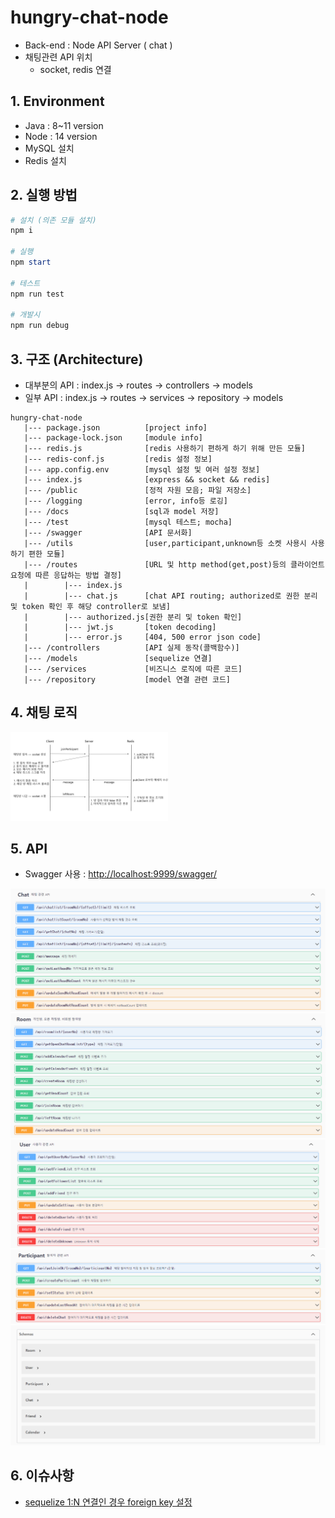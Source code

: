 # hungry-chat-node

* Back-end : Node API Server ( chat )
* 채팅관련 API 위치
   * socket, redis 연결

## 1. Environment

- Java : 8~11 version
- Node : 14 version
- MySQL 설치
- Redis 설치

## 2. 실행 방법

```powershell
# 설치 (의존 모듈 설치)
npm i

# 실행
npm start

# 테스트
npm run test

# 개발시
npm run debug
```

## 3. 구조 (Architecture)

- 대부분의 API : index.js → routes → controllers → models
- 일부 API : index.js → routes → services → repository → models

```
hungry-chat-node
   |--- package.json          [project info]
   |--- package-lock.json     [module info]
   |--- redis.js              [redis 사용하기 편하게 하기 위해 만든 모듈]
   |--- redis-conf.js         [redis 설정 정보]
   |--- app.config.env        [mysql 설정 및 여러 설정 정보]
   |--- index.js              [express && socket && redis]
   |--- /public               [정적 자원 모음; 파일 저장소]
   |--- /logging              [error, info등 로깅]
   |--- /docs                 [sql과 model 저장]
   |--- /test                 [mysql 테스트; mocha]
   |--- /swagger              [API 문서화]
   |--- /utils                [user,participant,unknown등 소켓 사용시 사용하기 편한 모듈]
   |--- /routes               [URL 및 http method(get,post)등의 클라이언트 요청에 따른 응답하는 방법 결정]
   |        |--- index.js     
   |        |--- chat.js      [chat API routing; authorized로 권한 분리 및 token 확인 후 해당 controller로 보냄]
   |        |--- authorized.js[권한 분리 및 token 확인]
   |        |--- jwt.js       [token decoding]
   |        |--- error.js     [404, 500 error json code]
   |--- /controllers          [API 실제 동작(콜백함수)]
   |--- /models               [sequelize 연결]
   |--- /services             [비즈니스 로직에 따른 코드]
   |--- /repository           [model 연결 관련 코드]
```

## 4. 채팅 로직

<img src="./docs/image/채팅로직.jpg" width="50%" />
    


## 5. API

* Swagger 사용 : [http://localhost:9999/swagger/](http://localhost:9999/swagger/)

<img src="./docs/image/nodeChat.PNG" />
<img src="./docs/image/nodeRoom.PNG" />
<img src="./docs/image/nodeUser.PNG" />
<img src="./docs/image/nodeParticipant.PNG" />
<img src="./docs/image/nodeSchema.PNG" />


## 6. 이슈사항

- [sequelize 1:N 연결인 경우 foreign key 설정](https://velog.io/@mong-head/Node-Sequelize-foreign-key-%EC%84%A4%EC%A0%95)
